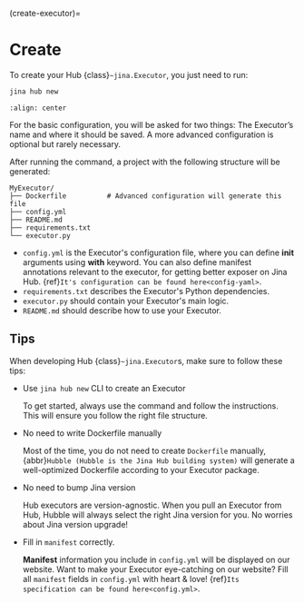 (create-executor)=
# Create

To create your Hub {class}`~jina.Executor`, you just need to run:

```bash
jina hub new
```


```{figure} screenshots/create-new.gif
:align: center
```

For the basic configuration, 
you will be asked for two things: The Executor’s name and where it should be saved. A more advanced configuration is optional but rarely necessary.

After running the command, a project with the following structure will be generated:

```text
MyExecutor/
├── Dockerfile	        # Advanced configuration will generate this file
├── config.yml
├── README.md
├── requirements.txt
└── executor.py
```

- `config.yml` is the Executor's configuration file, where you can define **__init__** arguments using **with** keyword. You can also define manifest annotations relevant to the executor, for getting better exposer on Jina Hub. {ref}`It's configuration can be found here<config-yaml>`.
- `requirements.txt` describes the Executor's Python dependencies.
- `executor.py` should contain your Executor's main logic.
- `README.md` should describe how to use your Executor.



## Tips


When developing Hub {class}`~jina.Executor`s, make sure to follow these tips:

* Use `jina hub new` CLI to create an Executor

  To get started, always use the command and follow the instructions. This will ensure you follow the right file 
structure.

* No need to write Dockerfile manually 

  Most of the time, you do not need to create `Dockerfile` manually, {abbr}`Hubble (Hubble is the Jina Hub building system)` will generate a well-optimized Dockerfile according to your Executor package.


* No need to bump Jina version

  Hub executors are version-agnostic. When you pull an Executor from Hub, Hubble will always select the right Jina version for you. No worries about Jina version upgrade!


* Fill in `manifest` correctly. 

  **Manifest** information you include in `config.yml` will be displayed on our website. Want to make your Executor eye-catching on our website? Fill all `manifest` fields in `config.yml` with heart & love! {ref}`Its specification can be found here<config.yml>`.
